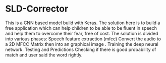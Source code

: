 # SLD-Corrector
This is a CNN based model build with Keras.
The solution here is to build a free application which can help children to be able to be fluent in speech and help them to overcome their fear, free of cost. 
The  solution is divided into various phases:
Speech feature extraction (mfcc)
Convert the audio to a 2D MFCC Matrix then into an graphical image .
Training the deep neural network.
Testing and Predictions
Checking if there is good probability of match and user said the word rightly.
